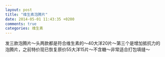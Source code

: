 ```yaml
---
layout: post
title: "维生素泡腾片"
date: 2014-05-01 11:43:35 +0200
comments: true
categories: 维生素
---
```


发三款泡腾片～头两款都是符合维生素的～40大洋20片～第三个是增加抵抗力的泡腾片，之前特价现已恢复原价55大洋15片～不含糖～非常适合打包填缝～ 